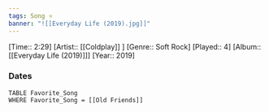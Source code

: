 ```yaml
---
tags: Song ⭐ 
banner: "![[Everyday Life (2019).jpg]]"
---
```

[Time:: 2:29]
[Artist:: [[Coldplay]] ]
[Genre:: Soft Rock]
[Played:: 4]
[Album:: [[Everyday Life (2019)]]]
[Year:: 2019]
### Dates
````dataview
TABLE Favorite_Song
WHERE Favorite_Song = [[Old Friends]]
````